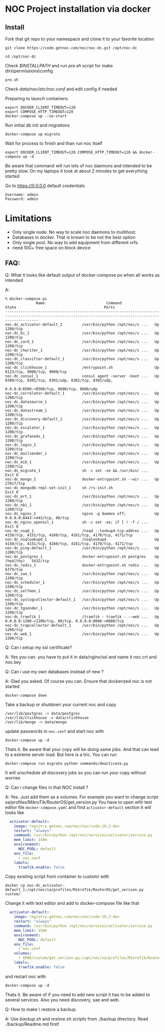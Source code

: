 NOC Project installation via docker
==================================

Install
-------

Fork that git repo to your namespace and clone it to your favorite location
```
git clone https://code.getnoc.com/noc/noc-dc.git /opt/noc-dc

cd /opt/noc-dc
```
Check *$INSTALLPATH* and run *pre.sh* script for make dirs\permissions\config
```
pre.sh
```
Check *data/noc/etc/noc.conf* and edit config if needed

Preparing to launch containers:
```
export DOCKER_CLIENT_TIMEOUT=120
export COMPOSE_HTTP_TIMEOUT=120
docker-compose up --no-start
```

Run initial db init and migrations
```
docker-compose up migrate
```
Wait for process to finish and than run noc itself

```
export DOCKER_CLIENT_TIMEOUT=120 COMPOSE_HTTP_TIMEOUT=120 && docker-compose up -d 
```
Be aware that command will run lots of noc daemons and intended to be pretty slow. 
On my laptops it took at about 2 minutes to get everything started

Go to https://0.0.0.0 default credentials

```
Username: admin
Password: admin
```

# Limitations

* Only single node. No way to scale noc daemons to multihost.
* Databases in docker. That is known to be not the best option
* Only single pool. No way to add equipment from different vrfs.
* need 10G+ free space on block device

FAQ:
----

Q: What it looks like default output of docker-compose ps when all works as intended 

A:

```
% docker-compose ps   
              Name                            Command                  State                                        Ports                                  
-----------------------------------------------------------------------------------------------------------------------------------------------------------
noc-dc_activator-default_1         /usr/bin/python /opt/noc/s ...   Up             1200/tcp                                                                
noc-dc_bi_1                        /usr/bin/python /opt/noc/s ...   Up             1200/tcp                                                                
noc-dc_card_1                      /usr/bin/python /opt/noc/s ...   Up             1200/tcp                                                                
noc-dc_chwriter_1                  /usr/bin/python /opt/noc/s ...   Up             1200/tcp                                                                
noc-dc_classifier-default_1        /usr/bin/python /opt/noc/s ...   Up             1200/tcp                                                                
noc-dc_clickhouse_1                /entrypoint.sh                   Up             8123/tcp, 9000/tcp, 9009/tcp                                            
noc-dc_consul_1                    consul agent -server -boot ...   Up             8300/tcp, 8301/tcp, 8301/udp, 8302/tcp, 8302/udp,                       
                                                                                   0.0.0.0:8500->8500/tcp, 8600/tcp, 8600/udp                              
noc-dc_correlator-default_1        /usr/bin/python /opt/noc/s ...   Up             1200/tcp                                                                
noc-dc_datasource_1                /usr/bin/python /opt/noc/s ...   Up             1200/tcp                                                                
noc-dc_datastream_1                /usr/bin/python /opt/noc/s ...   Up             1200/tcp                                                                
noc-dc_discovery-default_1         /usr/bin/python /opt/noc/s ...   Up             1200/tcp                                                                
noc-dc_escalator_1                 /usr/bin/python /opt/noc/s ...   Up             1200/tcp                                                                
noc-dc_grafanads_1                 /usr/bin/python /opt/noc/s ...   Up             1200/tcp                                                                
noc-dc_login_1                     /usr/bin/python /opt/noc/s ...   Up             1200/tcp                                                                
noc-dc_mailsender_1                /usr/bin/python /opt/noc/s ...   Up             1200/tcp                                                                
noc-dc_mib_1                       /usr/bin/python /opt/noc/s ...   Up             1200/tcp                                                                
noc-dc_migrate_1                   sh -c set -xe && /usr/bin/ ...   Exit 0                                                                
noc-dc_mongo_1                     docker-entrypoint.sh --wir ...   Up             27017/tcp                                                               
noc-dc_mongodb-repl-set-init_1     sh /rs-init.sh                   Exit 0                                                                                 
noc-dc_mrt_1                       /usr/bin/python /opt/noc/s ...   Up             1200/tcp                                                                
noc-dc_nbi_1                       /usr/bin/python /opt/noc/s ...   Up             1200/tcp                                                                
noc-dc_nginx_1                     nginx -g daemon off;             Up             0.0.0.0:8443->443/tcp, 80/tcp                                           
noc-dc_nginx_openssl_1             sh -c set -xe; if [ ! -f / ...   Exit 0                                                                                 
noc-dc_nsqd_1                      /nsqd --lookupd-tcp-addres ...   Up             4150/tcp, 4151/tcp, 4160/tcp, 4161/tcp, 4170/tcp, 4171/tcp              
noc-dc_nsqlookupd_1                /nsqlookupd                      Up             4150/tcp, 4151/tcp, 4160/tcp, 4161/tcp, 4170/tcp, 4171/tcp              
noc-dc_ping-default_1              /usr/bin/python /opt/noc/s ...   Up             1200/tcp                                                                
noc-dc_postgres_1                  docker-entrypoint.sh postgres    Up (healthy)   5432/tcp                                                                
noc-dc_redis_1                     docker-entrypoint.sh redis ...   Up             6379/tcp                                                                
noc-dc_sae_1                       /usr/bin/python /opt/noc/s ...   Up             1200/tcp                                                                
noc-dc_scheduler_1                 /usr/bin/python /opt/noc/s ...   Up             1200/tcp                                                                
noc-dc_selfmon_1                   /usr/bin/python /opt/noc/s ...   Up             1200/tcp                                                                
noc-dc_syslogcollector-default_1   /usr/bin/python /opt/noc/s ...   Up             1200/tcp                                                                
noc-dc_tgsender_1                  /usr/bin/python /opt/noc/s ...   Up             1200/tcp                                                                
noc-dc_traefik_1                   /traefik - traefik - --web ...   Up             0.0.0.0:1200->1200/tcp, 80/tcp, 0.0.0.0:8080->8080/tcp                  
noc-dc_trapcollector-default_1     /usr/bin/python /opt/noc/s ...   Up             1200/tcp                                                                
noc-dc_web_1                       /usr/bin/python /opt/noc/s ...   Up             1200/tcp                                      
```

Q: Can i setup my ssl certificate?

A: Yes you can. you have to put it in data/nginx/ssl and name it noc.crt and noc.key

Q: Can i use my own databases instead of new ? 

A: Glad you asked. Of course you can. Ensure that dockerized noc is not started
```
docker-compose down
``` 
Take a backup or shutdown your current noc and copy 
```
/var/lib/postgres -> data/postgres
/var/lib/clickhouse -> data/clickhouse
/var/lib/mongo -> data/mongo
```
update passwords in `noc.conf` and start noc with 
```
docker-compose up -d 
```
Thats it. Be aware that your copy will be doing same jobs. And that can lead to a extreme server load. But here is a tric.
You can run 
```
docker-compose run migrate python commands/deactivate.py
```
It will unschedule all discovery jobs so you can run your copy without worries 

Q: Can i change files in that NOC install ?

A: Yes. Just add them as a volumes. For example you want to change script sa/profiles/MikroTik/RouterOS/get_version.py 
You have to open with text editor file `docker-compose.yaml` and find `activator-default` section it will looks like
```yaml
  activator-default:
    image: registry.getnoc.com/noc/noc/code:19.2-dev
    restart: "always"
    command: /usr/bin/python /opt/noc/services/activator/service.py
    mem_limit: 150m
    environment:
      NOC_POOL: default
    env_file:
      - noc.conf
    labels:
      traefik.enable: false
``` 
Copy existing script from container to custom/ with 
```
docker cp noc-dc_activator-default_1:/opt/noc/sa/profiles/MikroTik/RouterOS/get_version.py custom/
```
Change it with text editor and add to docker-compose file like that
```yaml
  activator-default:
    image: registry.getnoc.com/noc/noc/code:19.2-dev
    restart: "always"
    command: /usr/bin/python /opt/noc/services/activator/service.py
    mem_limit: 150m
    environment:
      NOC_POOL: default
    env_file:
      - noc.conf
    volumes:
      - $PWD/custom/get_version.py:/opt/noc/sa/profiles/MikroTik/RouterOS/get_version.py
    labels:
      traefik.enable: false
```
and restart noc with 
```
docker-compose up -d 
```
Thats it. Be aware of if you need to add new script it has to be added to several services. Also you need discovery, sae and web.

Q: How to make \ restore a backup.

A: Use *backup.sh* and *restore.sh* scripts from ./backup directory. Read ./backup/Readme.md first!


